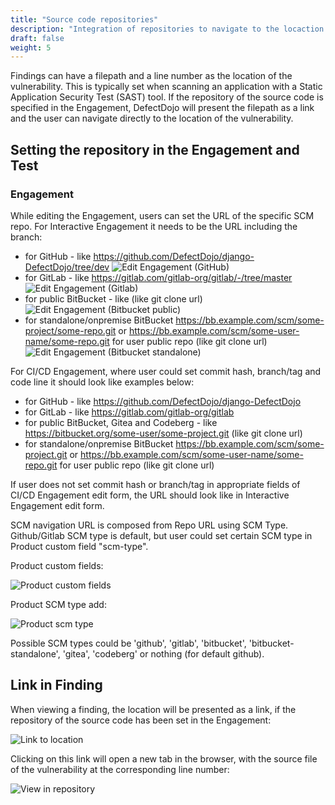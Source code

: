 ```yaml
---
title: "Source code repositories"
description: "Integration of repositories to navigate to the locaction of findings in the source code."
draft: false
weight: 5
---
```


Findings can have a filepath and a line number as the location of the vulnerability. This is typically set when scanning an application with a Static Application Security Test (SAST) tool. If the repository of the source code is specified in the Engagement, DefectDojo will present the filepath as a link and the user can navigate directly to the location of the vulnerability.

## Setting the repository in the Engagement and Test

### Engagement
While editing the Engagement, users can set the URL of the specific SCM repo. 
For Interactive Engagement it needs to be the URL including the branch:
- for GitHub - like https://github.com/DefectDojo/django-DefectDojo/tree/dev
![Edit Engagement (GitHub)](images/source-code-repositories_1.png)
- for GitLab - like https://gitlab.com/gitlab-org/gitlab/-/tree/master
![Edit Engagement (Gitlab)](images/source-code-repositories-gitlab_1.png)
- for public BitBucket - like    (like git clone url)
![Edit Engagement (Bitbucket public)](images/source-code-repositories-bitbucket_1.png)
- for standalone/onpremise BitBucket https://bb.example.com/scm/some-project/some-repo.git or https://bb.example.com/scm/some-user-name/some-repo.git for user public repo (like git clone url)
![Edit Engagement (Bitbucket standalone)](images/source-code-repositories-bitbucket-onpremise_1.png)

For CI/CD Engagement, where user could set commit hash, branch/tag and code line it should look like examples below:
- for GitHub - like https://github.com/DefectDojo/django-DefectDojo 
- for GitLab - like https://gitlab.com/gitlab-org/gitlab
- for public BitBucket, Gitea and Codeberg - like https://bitbucket.org/some-user/some-project.git (like git clone url)
- for standalone/onpremise BitBucket https://bb.example.com/scm/some-project.git or https://bb.example.com/scm/some-user-name/some-repo.git for user public repo (like git clone url)

If user does not set commit hash or branch/tag in appropriate fields of CI/CD Engagement edit form, the URL should look like in Interactive Engagement edit form.

SCM navigation URL is composed from Repo URL using SCM Type. Github/Gitlab SCM type is default, but user could set certain SCM type in Product custom field "scm-type".

Product custom fields:

![Product custom fields](images/product-custom-fields_1.png)

Product SCM type add:

![Product scm type](images/product-scm-type_1.png)

Possible SCM types could be 'github', 'gitlab', 'bitbucket', 'bitbucket-standalone', 'gitea', 'codeberg' or nothing (for default github).


## Link in Finding

When viewing a finding, the location will be presented as a link, if the repository of the source code has been set in the Engagement:

![Link to location](images/source-code-repositories_2.png)

Clicking on this link will open a new tab in the browser, with the source file of the vulnerability at the corresponding line number:

![View in repository](images/source-code-repositories_3.png)
